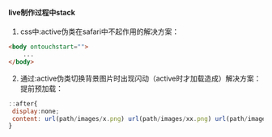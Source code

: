 #### live制作过程中stack
1. css中:active伪类在safari中不起作用的解决方案：
```html
<body ontouchstart="">
    ...
</body>
```
2. 通过:active伪类切换背景图片时出现闪动（active时才加载造成）解决方案：
提前预加载：
```js
::after{
 display:none;
 content: url(path/images/x.png) url(path/images/xx.png) url(path/images/xxx.png);
}
```
